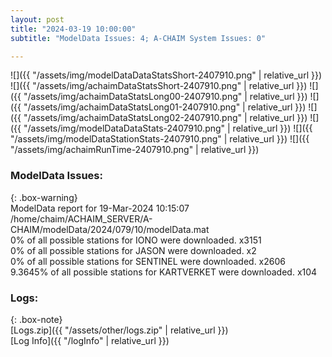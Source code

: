 ```yaml
---
layout: post
title: "2024-03-19 10:00:00"
subtitle: "ModelData Issues: 4; A-CHAIM System Issues: 0"

---
```


![]({{ "/assets/img/modelDataDataStatsShort-2407910.png" | relative_url }})
![]({{ "/assets/img/achaimDataStatsShort-2407910.png" | relative_url }})
![]({{ "/assets/img/achaimDataStatsLong00-2407910.png" | relative_url }})
![]({{ "/assets/img/achaimDataStatsLong01-2407910.png" | relative_url }})
![]({{ "/assets/img/achaimDataStatsLong02-2407910.png" | relative_url }})
![]({{ "/assets/img/modelDataDataStats-2407910.png" | relative_url }})
![]({{ "/assets/img/modelDataStationStats-2407910.png" | relative_url }})
![]({{ "/assets/img/achaimRunTime-2407910.png" | relative_url }})


### ModelData Issues:  
  
{: .box-warning}  
 ModelData report for 19-Mar-2024 10:15:07   
 /home/chaim/ACHAIM_SERVER/A-CHAIM/modelData/2024/079/10/modelData.mat   
 0% of all possible stations for IONO were downloaded. x3151   
 0% of all possible stations for JASON were downloaded. x2   
 0% of all possible stations for SENTINEL were downloaded. x2606   
 9.3645% of all possible stations for KARTVERKET were downloaded. x104   
  


### Logs:  
  
{: .box-note}  
[Logs.zip]({{ "/assets/other/logs.zip" | relative_url }})  
[Log Info]({{ "/logInfo" | relative_url }})  
